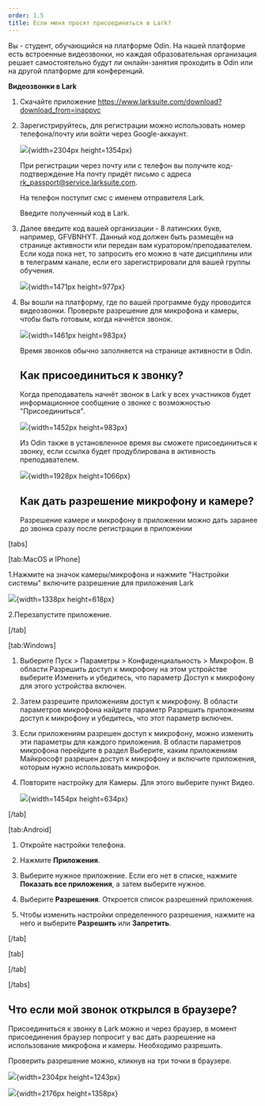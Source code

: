 ```yaml
---
order: 1.5
title: Если меня просят присоединиться в Lark?
---
```


Вы - студент, обучающийся на платформе Odin. На нашей платформе есть встроенные видеозвонки, но каждая образовательная организация решает самостоятельно будут ли онлайн-занятия проходить в Odin или на другой платформе для конференций.

**Видеозвонки в Lark**

1. Скачайте приложение <https://www.larksuite.com/download?download_from=inappvc>

2. Зарегистрируйтесь, для регистрации можно использовать номер телефона/почту или войти через Google-аккаунт.

   ![](./esli-menya-prosyat-prisoedinitsya-v-lark.jpeg){width=2304px height=1354px}

   

   При регистрации через почту или с телефон вы получите код-подтверждение На почту придёт письмо с адреса [rk_passport@service.larksuite.com](mailto:rk_passport@service.larksuite.com).

   На телефон поступит смс с именем отправителя Lark.

   Введите полученный код в Lark.

3. Далее введите код вашей организации - 8 латинских букв, например, GFVBNHYT. Данный код должен быть размещён на странице активности или передан вам куратором/преподавателем. Если кода пока нет, то запросить его можно в чате дисциплины или в телеграмм канале, если его зарегистрировали для вашей группы обучения.

   ![](./esli-menya-prosyat-prisoedinitsya-v-lark-2.jpeg){width=1471px height=977px}

4. Вы вошли на платформу, где по вашей программе буду проводится видеозвонки. Проверьте разрешение для микрофона и камеры, чтобы быть готовым, когда начнётся звонок.

   ![](./esli-menya-prosyat-prisoedinitsya-v-lark-3.jpeg){width=1461px height=983px}

   

   Время звонков обычно заполняется на странице активности в Odin.

   ## **Как присоединиться к звонку?**

   Когда преподаватель начнёт звонок в Lark у всех участников будет информационное сообщение о звонке с возможностью "Присоединиться".

   ![](./esli-menya-prosyat-prisoedinitsya-v-lark-4.jpeg){width=1452px height=983px}

   Из Odin также в установленное время вы сможете присоединиться к звонку, если ссылка будет продублирована в активность преподавателем.

   ![](./esli-menya-prosyat-prisoedinitsya-v-lark-5.jpeg){width=1928px height=1066px}

   ## **Как дать разрешение микрофону и камере?**

   Разрешение камере и микрофону в приложении можно дать заранее до звонка сразу после регистрации в приложении

[tabs]

[tab:MacOS и IPhone]

1\.Нажмите на значок камеры/микрофона и нажмите "Настройки системы" включите разрешение для приложения Lark

![](./esli-menya-prosyat-prisoedinitsya-v-lark-6.jpeg){width=1338px height=618px}

2\.Перезапустите приложение.

[/tab]

[tab:Windows]

1. Выберите Пуск > Параметры > Конфиденциальность > Микрофон. В области Разрешить доступ к микрофону на этом устройстве выберите Изменить и убедитесь, что параметр Доступ к микрофону для этого устройства включен.

2. Затем разрешите приложениям доступ к микрофону. В области параметров микрофона найдите параметр Разрешить приложениям доступ к микрофону и убедитесь, что этот параметр включен.

3. Если приложениям разрешен доступ к микрофону, можно изменить эти параметры для каждого приложения. В области параметров микрофона перейдите в раздел Выберите, каким приложениям Майкрософт разрешен доступ к микрофону и включите приложения, которым нужно использовать микрофон.

4. Повторите настройку для Камеры. Для этого выберите пункт Видео.

   ![](./esli-menya-prosyat-prisoedinitsya-v-lark-7.jpeg){width=1454px height=634px}

[/tab]

[tab:Android]

1. Откройте настройки телефона.

2. Нажмите **Приложения**.

3. Выберите нужное приложение. Если его нет в списке, нажмите **Показать все приложения**, а затем выберите нужное.

4. Выберите **Разрешения**. Откроется список разрешений приложения.

5. Чтобы изменить настройки определенного разрешения, нажмите на него и выберите **Разрешить** или **Запретить**.

[/tab]

[tab]



[/tab]

[/tabs]

## **Что если мой звонок открылся в браузере?**

Присоединиться к звонку в Lark можно и через браузер, в момент присоединения браузер попросит у вас дать разрешение на использование микрофона и камеры. Необходимо разрешить.

Проверить разрешение можно, кликнув на три точки в браузере.

![](./esli-menya-prosyat-prisoedinitsya-v-lark-8.jpeg){width=2304px height=1243px}

![](./esli-menya-prosyat-prisoedinitsya-v-lark-9.jpeg){width=2176px height=1358px}